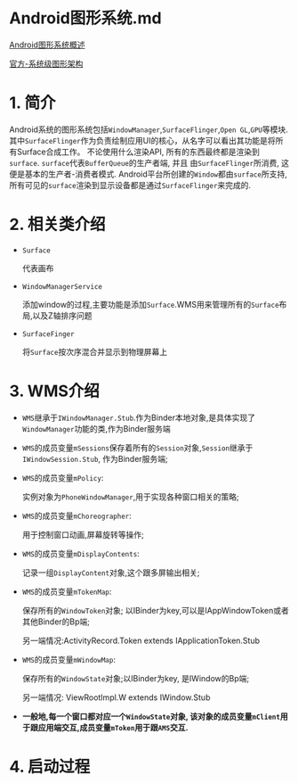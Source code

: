 # Android图形系统.md

[Android图形系统概述](http://gityuan.com/2017/02/05/graphic_arch/)

[官方-系统级图形架构](https://source.android.com/devices/graphics/architecture.html)

# 1. 简介

Android系统的图形系统包括`WindowManager`,`SurfaceFlinger`,`Open GL`,`GPU`等模块.其中`SurfaceFlinger`作为负责绘制应用UI的核心，从名字可以看出其功能是将所有Surface合成工作。 不论使用什么渲染API, 所有的东西最终都是渲染到`surface`. `surface`代表`BufferQueue`的生产者端, 并且 由`SurfaceFlinger`所消费, 这便是基本的生产者-消费者模式. Android平台所创建的`Window`都由`surface`所支持, 所有可见的`surface`渲染到显示设备都是通过`SurfaceFlinger`来完成的.

# 2. 相关类介绍

- `Surface`

	代表画布

- `WindowManagerService`
	
	添加window的过程,主要功能是添加`Surface`.WMS用来管理所有的`Surface`布局,以及Z轴排序问题

- `SurfaceFinger`

	将`Surface`按次序混合并显示到物理屏幕上

# 3. WMS介绍

- `WMS`继承于`IWindowManager.Stub`.作为Binder本地对象,是具体实现了`WindowManager`功能的类,作为Binder服务端

- `WMS`的成员变量`mSessions`保存着所有的`Session`对象,`Session`继承于`IWindowSession.Stub`, 作为Binder服务端;

- `WMS`的成员变量`mPolicy`:

	实例对象为`PhoneWindowManager`,用于实现各种窗口相关的策略;

- `WMS`的成员变量`mChoreographer`: 

	用于控制窗口动画,屏幕旋转等操作;

- `WMS`的成员变量`mDisplayContents`: 

	记录一组`DisplayContent`对象,这个跟多屏输出相关;

- `WMS`的成员变量`mTokenMap`: 

	保存所有的`WindowToken`对象; 以IBinder为key,可以是IAppWindowToken或者其他Binder的Bp端;

	另一端情况:ActivityRecord.Token extends IApplicationToken.Stub

- `WMS`的成员变量`mWindowMap`: 

	保存所有的`WindowState`对象;以IBinder为key, 是IWindow的Bp端;

	另一端情况: ViewRootImpl.W extends IWindow.Stub

- **一般地,每一个窗口都对应一个`WindowState`对象, 该对象的成员变量`mClient`用于跟应用端交互,成员变量`mToken`用于跟`AMS`交互.**


# 4. 启动过程